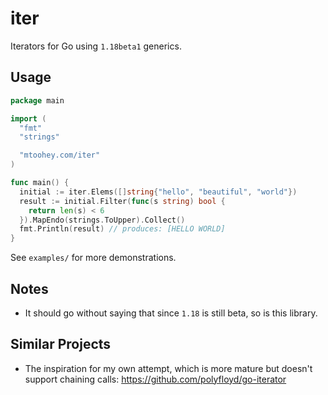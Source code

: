 # iter

Iterators for Go using `1.18beta1` generics.

## Usage

```go
package main

import (
  "fmt"
  "strings"

  "mtoohey.com/iter"
)

func main() {
  initial := iter.Elems([]string{"hello", "beautiful", "world"})
  result := initial.Filter(func(s string) bool {
    return len(s) < 6
  }).MapEndo(strings.ToUpper).Collect()
  fmt.Println(result) // produces: [HELLO WORLD]
}
```

See `examples/` for more demonstrations.

## Notes

- It should go without saying that since `1.18` is still beta, so is this library.

## Similar Projects

- The inspiration for my own attempt, which is more mature but doesn't support chaining calls: <https://github.com/polyfloyd/go-iterator>

